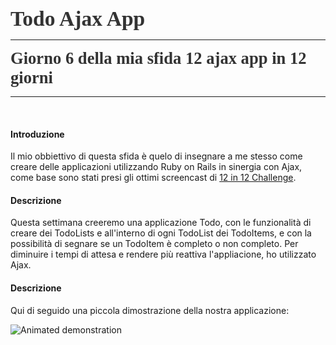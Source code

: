 
<span style="color: rgb(51, 51, 51); font-weight:bold; font-family:Georgia; font-size:2.4em;">Todo Ajax App</span>
- - -


<span style="color: rgb(51, 51, 51); font-weight:bold; font-family:Georgia; font-size:1.9em;">Giorno 6 della mia sfida 12 ajax app in 12 giorni</span>
* * *

&nbsp;

#### Introduzione
Il mio obbiettivo di questa sfida è quelo di insegnare a me stesso come creare delle applicazioni utilizzando Ruby on Rails in sinergia con Ajax, come base sono stati presi gli ottimi screencast di [12 in 12 Challenge](https://mackenziechild.me/12-in-12/).
&nbsp;

#### Descrizione
Questa settimana creeremo una applicazione Todo, con le funzionalità di creare dei TodoLists e all'interno di ogni TodoList dei TodoItems, e con la possibilità di segnare se un TodoItem è completo o non completo.
Per diminuire i tempi di attesa e rendere più reattiva l'appliacione, ho utilizzato Ajax.
&nbsp;

#### Descrizione
Qui di seguido una piccola dimostrazione della nostra applicazione:

![Animated demonstration](https://cloud.githubusercontent.com/assets/5004160/11710358/d762a206-9f1e-11e5-9252-55c167cc1476.gif)
